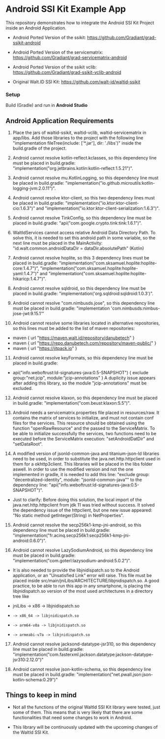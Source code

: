 # Android SSI Kit Example App

This repository demonstrates how to integrate the Android SSI Kit Project inside an Android Application.

- Android Ported Version of the ssikit: https://github.com/Gradiant/grad-ssikit-android
- Android Ported Version of the servicematrix: https://github.com/Gradiant/grad-servicematrix-android
- Android Ported Version of the ssikit vclib: https://github.com/Gradiant/grad-ssikit-vclib-android

- Original Walt.ID SSI Kit: https://github.com/walt-id/waltid-ssikit 

### Setup

Build (Gradle) and run in **Android Studio**

## Android Application Requirements

1. Place the jars of waltid-ssikit, waltid-vclib, waltid-servicematrix in app/libs. Add those libraries to the project with the following line "implementation fileTree(include: ['*.jar'], dir: './libs')" inside the build.gradle of the project.

2. Android cannot resolve kotlin-reflect.kclasses, so this dependency line must be placed in build.gradle: "implementation("org.jetbrains.kotlin:kotlin-reflect:1.5.21")".

3. Android cannot resolve mu.KotlinLogging, so this dependency line must be placed in build.gradle: "implementation("io.github.microutils:kotlin-logging-jvm:2.0.11")".

4. Android cannot resolve ktor-client, so this two dependency lines must be placed in build.gradle: "implementation("io.ktor:ktor-client-cio:1.6.3")" and "implementation("io.ktor:ktor-client-serialization:1.6.3")".

5. Android cannot resolve TinkConfig, so this dependency line must be placed in build.gradle: "api("com.google.crypto.tink:tink:1.6.1")".

6. WaltIdServices cannot access relative Android Data Directory Path. To solve this, it is needed to set this android path in some variable, so the next line must be placed in the MainActivity: "id.walt.common.androidDataDir = dataDir.absolutePath" (Kotlin)

7. Android cannot resolve hoplite, so this 3 dependency lines must be placed in build.gradle: "implementation("com.sksamuel.hoplite:hoplite-core:1.4.7")", "implementation("com.sksamuel.hoplite:hoplite-yaml:1.4.7")" and "implementation("com.sksamuel.hoplite:hoplite-hikaricp:1.4.7")".

8. Android cannot resolve sqldroid, so this dependency line must be placed in build.gradle: "implementation('org.sqldroid:sqldroid:1.0.3')".

9. Android cannot resolve "com.nimbusds.jose", so this dependency line must be placed in build.gradle: "implementation 'com.nimbusds:nimbus-jose-jwt:9.15.1'"

10. Android cannot resolve some libraries located in alternative repositories, so this lines must be added to the list of maven repositories: 
* maven {
    url "https://maven.walt.id/repository/danubetech"
}
* maven {
    url "https://repo.danubetech.com/repository/maven-public/"
}
* maven {
    url "https://jitpack.io"
}

11. Android cannot resolve keyFormats, so this dependency line must be placed in build.gradle:
* api("info.weboftrust:ld-signatures-java:0.5-SNAPSHOT") {
        exclude group:"net.jcip", module:"jcip-annotations"
    }
A duplicity issue appears after adding this library, so the module "jcip-annotations" must be excluded.

12. Android cannot resolve klaxon, so this dependency line must be placed in build.gradle: "implementation("com.beust:klaxon:5.5")".

13. Android needs a servicematrix.properties file placed in resources/raw. It contains the matrix of services to initialize, and must not contain conf files for the services. This resource should be obtained using the function "openRawResource" and the passed to the ServiceMatrix. To be able to initialize successfully the services, two functions need to be executed before the ServiceMatrix execution: "setAndroidDatDir" and "setDataRoot".

14. A modified version of jsonld-common-java and titanium-json-ld libraries need to be used, in order to substitute the java.net.http.httpclient used in them for a okhttp3client. This libraries will be placed in the libs folder aswell. In order to use the modified version and not the one implemented in gradle, it is needed to add this line: "exclude group: "decentralized-identity", module: "jsonld-common-java"" to the dependency line: "api("info.weboftrust:ld-signatures-java:0.5-SNAPSHOT")".
* Just to clarify: Before doing this solution, the local import of the java.net.http.httpclient from jdk 11 was tried without success. It solved the dependency issue of the httpclient, but one new issue appeared: "No static method getInteger(String) in NetProperties".

15. Android cannot resolve the secp256k1-kmp-jni-android, so this dependency line must be placed in build.gradle: "implementation("fr.acinq.secp256k1:secp256k1-kmp-jni-android:0.6.0")".

16. Android cannot resolve LazySodiumAndroid, so this dependency line must be placed in build.gradle: "implementation("com.goterl:lazysodium-android:5.0.2")".
* It is also needed to provide the libjnidispatch.so to the Android application, or an "Unsatisfied Link" error will raise. This file must be placed inside src/main/jniLibs/ARCHITECTURE/libjnidispatch.so. A good practice, to be able to run this app in any smartphone, is placing the libjnidispatch.so version of the most used architectures in a directory tree like
- jniLibs -> x86 -> libjnidispatch.so
-	  -> x86_64 -> libjnidispatch.so
-	  -> arm64-v8a -> libjnidispatch.so
-	  -> armeabi-v7a -> libjnidispatch.so

17. Android cannot resolve jacksond-datatype-jsr310, so this dependency line must be placed in build.gradle: "implementation("com.fasterxml.jackson.datatype:jackson-datatype-jsr310:2.12.0")"

18. Android cannot resolve json-kotlin-schema, so this dependency line must be placed in build.gradle: "implementation("net.pwall.json:json-kotlin-schema:0.29")"

## Things to keep in mind

- Not all the functions of the original WaltId SSI Kit library were tested, just some of them. This means that is very likely that there are some functionalities that need some changes to work in Android. 

- This library will be continuously updated with the upcoming changes of the WaltId SSI Kit.
